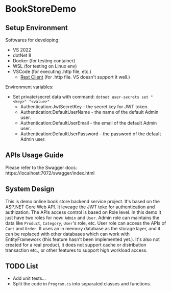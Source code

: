 # BookStoreDemo

## Setup Environment

Softwares for developing:

* VS 2022
* dotNet 8
* Docker (for testing container)
* WSL (for testing on Linux env)
* VSCode (for executing .http file, etc.)
  * [Rest Client](https://marketplace.visualstudio.com/items?itemName=humao.rest-client) (for .http file. VS doesn't support it well.)
  
Environment variables:

* Set private/secret data with command: `dotnet user-secrets set "<key>" "<value>"`
  * Authentication:JwtSecretKey - the secret key for JWT token.
  * Authentication:DefaultUserName - the name of the default Admin user.
  * Authentication:DefaultUserEmail - the email of the default Admin user.
  * Authentication:DefaultUserPassword - the password of the default Admin user.

## APIs Usage Guide

Please refer to the Swagger docs: https://localhost:7072/swagger/index.html

## System Design

This is demo online book store backend service project. It's based on the ASP.NET Core Web API. It leveage the JWT toke for authentication and authization. The APIs access control is based on Role level. In this demo it just have two roles for now: `Admin` and `User`. Admin role can maintains the data like `Product`, `Category`, `User`'s role, etc. User role can access the APIs of `Cart` and `Order`. It uses an in memory database as the storage layer, and it can be replaced with other databases which can work with EntityFramework (this feature hasn't been implemented yet.). It's also not created for a real product, it does not support cache or distribution transaction etc., or other features to support high workload access.

## TODO List

* Add unit tests...
* Split the code in `Program.cs` into separated classes and functions.

